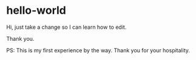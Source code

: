 # hello-world

Hi, just take a change so I can learn how to edit.

Thank you.

PS: This is my first experience by the way. Thank you for your hospitality.
